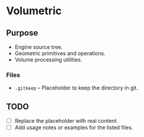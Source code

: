 # Volumetric

## Purpose
- Engine source tree.
- Geometric primitives and operations.
- Volume processing utilities.

### Files
- `.gitkeep` – Placeholder to keep the directory in git.

## TODO
- [ ] Replace the placeholder with real content.
- [ ] Add usage notes or examples for the listed files.
